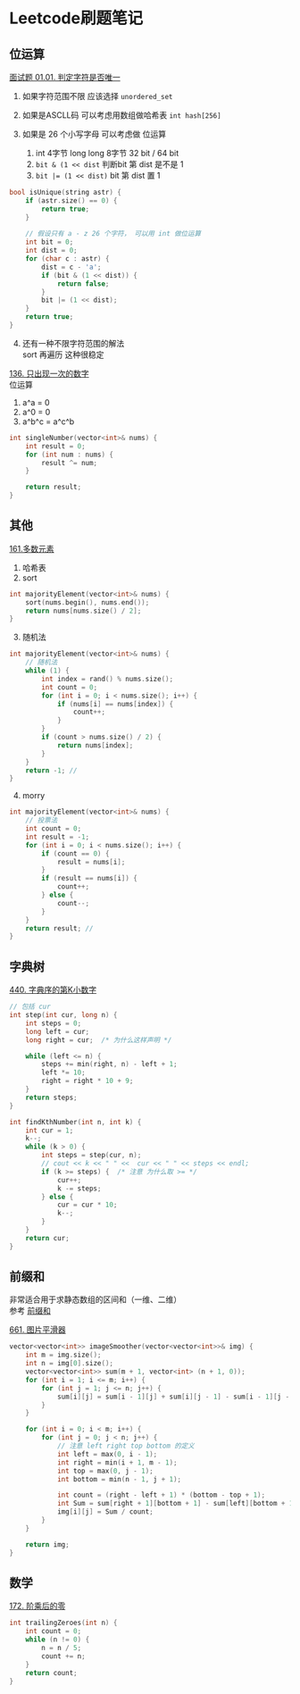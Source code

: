 # Leetcode刷题笔记
## 位运算
[面试题 01.01. 判定字符是否唯一](https://leetcode-cn.com/problems/is-unique-lcci/)     
1. 如果字符范围不限 应该选择 `unordered_set`

2. 如果是ASCLL码 可以考虑用数组做哈希表 `int hash[256]`

3. 如果是 26 个小写字母 可以考虑做 位运算   
    1. int 4字节 long long 8字节 32 bit / 64 bit
    2. `bit & (1 << dist` 判断bit 第 dist 是不是 1
    3. `bit |= (1 << dist)` bit 第 dist 置 1
```cpp
bool isUnique(string astr) {
    if (astr.size() == 0) {
        return true;
    }
    
    // 假设只有 a - z 26 个字符， 可以用 int 做位运算
    int bit = 0;
    int dist = 0;
    for (char c : astr) {
        dist = c - 'a';
        if (bit & (1 << dist)) {
            return false;
        }
        bit |= (1 << dist);
    }
    return true;
}
```
4. 还有一种不限字符范围的解法  
sort 再遍历 这种很稳定


[136. 只出现一次的数字](https://leetcode-cn.com/problems/single-number/)  
位运算
1. a^a = 0
2. a^0 = 0
3. a^b^c = a^c^b
```cpp
int singleNumber(vector<int>& nums) {
    int result = 0;
    for (int num : nums) {
        result ^= num;
    }

    return result;
}
```


## 其他
[161.多数元素](https://leetcode-cn.com/problems/majority-element/)
1. 哈希表
2. sort
```cpp
int majorityElement(vector<int>& nums) {
    sort(nums.begin(), nums.end());
    return nums[nums.size() / 2];
}
```
3. 随机法
```cpp
int majorityElement(vector<int>& nums) {
    // 随机法
    while (1) {
        int index = rand() % nums.size();
        int count = 0;
        for (int i = 0; i < nums.size(); i++) {
            if (nums[i] == nums[index]) {
                count++;
            }
        }
        if (count > nums.size() / 2) {
            return nums[index];
        }
    }
    return -1; // 
}
```
4. morry
```cpp
int majorityElement(vector<int>& nums) {
    // 投票法
    int count = 0;
    int result = -1;
    for (int i = 0; i < nums.size(); i++) {
        if (count == 0) {
            result = nums[i];
        }
        if (result == nums[i]) {
            count++;
        } else {
            count--;
        }
    }
    return result; // 
}
```

## 字典树
[440. 字典序的第K小数字](https://leetcode-cn.com/problems/k-th-smallest-in-lexicographical-order/)
```cpp
// 包括 cur 
int step(int cur, long n) {
    int steps = 0;
    long left = cur;
    long right = cur;  /* 为什么这样声明 */ 

    while (left <= n) {
        steps += min(right, n) - left + 1;
        left *= 10;
        right = right * 10 + 9;
    } 
    return steps;
} 

int findKthNumber(int n, int k) {
    int cur = 1;
    k--;
    while (k > 0) {
        int steps = step(cur, n);
        // cout << k << " " <<  cur << " " << steps << endl;
        if (k >= steps) {  /* 注意 为什么取 >= */
            cur++;
            k -= steps;
        } else {
            cur = cur * 10;
            k--;
        }
    } 
    return cur;
}
```

## 前缀和
非常适合用于求静态数组的区间和（一维、二维）  
参考 [前缀和](https://www.cnblogs.com/-Ackerman/p/11162651.html)

[661. 图片平滑器](https://leetcode-cn.com/problems/image-smoother/)
```cpp
vector<vector<int>> imageSmoother(vector<vector<int>>& img) {
    int m = img.size();
    int n = img[0].size();
    vector<vector<int>> sum(m + 1, vector<int> (n + 1, 0));
    for (int i = 1; i <= m; i++) {
        for (int j = 1; j <= n; j++) {
            sum[i][j] = sum[i - 1][j] + sum[i][j - 1] - sum[i - 1][j - 1] + img[i - 1][j - 1];
        }
    }

    for (int i = 0; i < m; i++) {
        for (int j = 0; j < n; j++) {
            // 注意 left right top bottom 的定义
            int left = max(0, i - 1);
            int right = min(i + 1, m - 1);
            int top = max(0, j - 1);
            int bottom = min(n - 1, j + 1);

            int count = (right - left + 1) * (bottom - top + 1);
            int Sum = sum[right + 1][bottom + 1] - sum[left][bottom + 1] - sum[right + 1][top] + sum[left][top];
            img[i][j] = Sum / count;
        }
    }

    return img;
}
```

## 数学
[172. 阶乘后的零](https://leetcode-cn.com/problems/factorial-trailing-zeroes/) 
```cpp
int trailingZeroes(int n) {
    int count = 0;
    while (n != 0) {
        n = n / 5;
        count += n;
    }
    return count;
}
```
